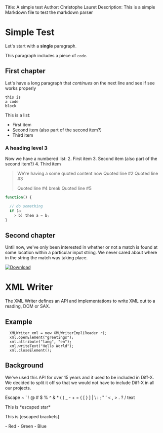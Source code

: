 
Title: A simple test
Author: Christophe Lauret
Description: This is a simple Markdown file to test the markdown parser 


Simple Test
===========

Let's start with a **single** paragraph.

This paragraph includes a piece of `code`.

First chapter
-------------

Let's have a long paragraph that *continues* on the next line and see if see works
properly 

    this is
    a code
    block

This is a list:
 * First item
 * Second item
   (also part of the second item?)
 * Third item

### A heading level 3


Now we have a numbered list:
 2. First item
 3. Second item
   (also part of the second item?)
 4. Third item

> We're having a some quoted content now
> Quoted line #2
> Quoted line #3
>
> Quoted line #4
break
> Quoted line #5

```javascript
function() {

  // do something
  if (a
    > b) then a = b;
}
```

Second chapter
--------------

Until now, we've only been interested in whether or not a match is found at some location within a particular input string. We never cared about where in the string the match was taking place.
















[ ![Download](https://api.bintray.com/packages/pageseeder/maven/xmlwriter/images/download.svg) ](https://bintray.com/pageseeder/maven/xmlwriter/_latestVersion)

# XML Writer

The XML Writer defines an API and implementations to write XML out to a reading, DOM or SAX.

## Example

```
  XMLWriter xml = new XMLWriterImpl(Reader r);
  xml.openElement("greetings");
  xml.attribute("lang", "en");
  xml.writeText("Hello World");
  xml.closeElement();
```

## Background

We've used this API for over 15 years and it used to be included in Diff-X.
We decided to split it off so that we would not have to include Diff-X in all our projects.

Escape ~ \` \! @ # $ % ^ & \* ( ) \_ - + = { \[ } \] | \\ : ; " ' \< , \> . ? / text

This is \*escaped star\*

This is \[escaped brackets\]

 \- Red
 \- Green
 \- Blue



